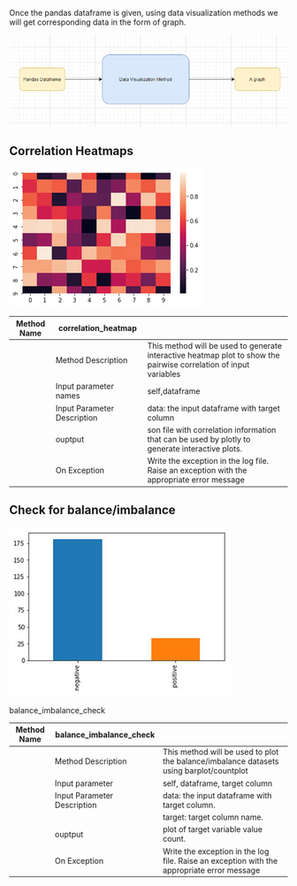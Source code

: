 Once the pandas dataframe is given, using data visualization methods we will get corresponding data in the form of graph.


![](../img/TSD-3.png)

## Correlation Heatmaps

![Sample heatmap](../img/heatmap.png)

 
Method Name    |correlation_heatmap|   |
------------ | ------------- | -----|
| | Method Description |This method will be used to generate interactive heatmap plot to show the pairwise correlation of input variables
 | |Input parameter  names |self,dataframe
 | |Input Parameter Description|   data: the input dataframe with target column 
 | |ouptput    |son file with correlation information that can be used by plotly to generate interactive plots.
 | |On Exception|  Write the exception in the log file. Raise an exception with the appropriate error message 

## Check for balance/imbalance

![](../img/balanced.jpg)

balance_imbalance_check

Method Name    |balance_imbalance_check|   |
------------ | ------------- | -----|
| | Method Description | This method will be used to plot the balance/imbalance datasets using barplot/countplot
 | |Input parameter  |self, dataframe, target column 
 | |Input Parameter Description|   data: the input dataframe with target column.
 | |                            |   target: target column name.
 | |ouptput    |plot of target variable value count.
 | |On Exception|  Write the exception in the log file. Raise an exception with the appropriate error message 

